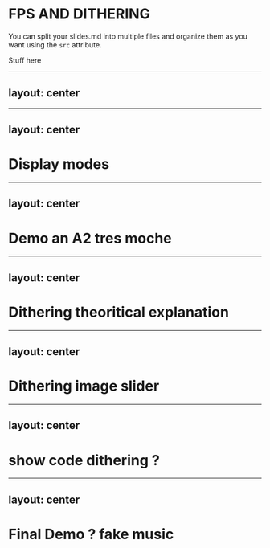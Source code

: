 # FPS AND DITHERING

You can split your slides.md into multiple files and organize them as you want using the `src` attribute.


Stuff here

---
layout: center
---
<DitheringDemo />


---
layout: center
---
# Display modes


---
layout: center
---
# Demo an A2 tres moche


---
layout: center
---
# Dithering theoritical explanation

---
layout: center
---
# Dithering image slider

---
layout: center
---
# show code dithering ?

---
layout: center
---
# Final Demo ? fake music
